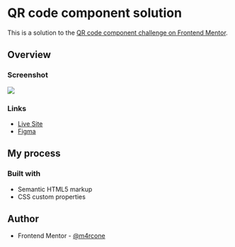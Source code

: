 # QR code component solution

This is a solution to the [QR code component challenge on Frontend Mentor](https://www.frontendmentor.io/challenges/qr-code-component-iux_sIO_H).

## Overview

### Screenshot

![](./screenshot.jpg)

### Links

- [Live Site](https://your-live-site-url.com)
- [Figma](https://www.figma.com/design/TdhrQZNQ9wHNYDlf2eUZC5/qr-code-component?node-id=2-2&t=gjXJwiyNhnlpqMpW-1)

## My process

### Built with

- Semantic HTML5 markup
- CSS custom properties

## Author

- Frontend Mentor - [@m4rcone](https://www.frontendmentor.io/profile/m4rcone)
